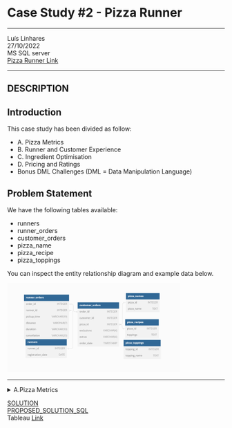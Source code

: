 
# **Case Study #2 - Pizza Runner**
------ 
 Luís Linhares<br>
 27/10/2022<br>
 MS SQL server<br>
 [Pizza Runner Link](https://8weeksqlchallenge.com/case-study-2/) <br>

-----
## DESCRIPTION
## Introduction
This case study has been divided as follow:
- A. Pizza Metrics
- B. Runner and Customer Experience
- C. Ingredient Optimisation
- D. Pricing and Ratings
- Bonus DML Challenges (DML = Data Manipulation Language)

## Problem Statement
We have the following tables available:
- runners
- runner_orders
- customer_orders
- pizza_name
- pizza_recipe
- pizza_toppings

You can inspect the entity relationship diagram and example data below.

<img src="relationship.png" alt="tables relationship" width="400"/>
<br>

----------------------------------------------------------------------
<details>
  <summary>A.Pizza Metrics </summary>

  ### Questions
  1. How many pizzas were ordered?
  2. How many unique customer orders were made?
  3. How many successful orders were delivered by each runner?
  4. How many of each type of pizza was delivered?
  5. How many Vegetarian and Meatlovers were ordered by each customer?
  6. What was the maximum number of pizzas delivered in a single order?
  7. For each customer, how many delivered pizzas had at least 1 change and how many had no changes?
  8. How many pizzas were delivered that had both exclusions and extras?
  9. What was the total volume of pizzas ordered for each hour of the day?
  10. What was the volume of orders for each day of the week? 
</details>

  [SOLUTION](A_Pizza_Metric.md)  
  [PROPOSED_SOLUTION_SQL](SQL/A_PizzaMetrics.sql)<br>
  Tableau [Link](https://public.tableau.com/views/pizzarunner/PizzaMetrics?:language=en-US&publish=yes&:display_count=n&:origin=viz_share_link)
